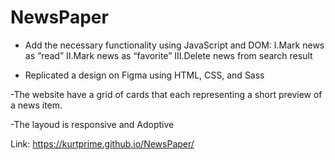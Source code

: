 # NewsPaper

 - Add the necessary functionality using JavaScript and DOM:
   I.Mark news as “read”
   II.Mark news as “favorite”
   III.Delete news from search result

 - Replicated a design on Figma using HTML, CSS, and Sass 

 -The website have a grid of cards that each representing a short preview
  of a news item.
  
  -The layoud is responsive and Adoptive

Link: https://kurtprime.github.io/NewsPaper/
